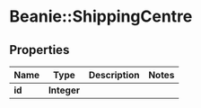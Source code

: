 # Beanie::ShippingCentre

## Properties
Name | Type | Description | Notes
------------ | ------------- | ------------- | -------------
**id** | **Integer** |  | 


